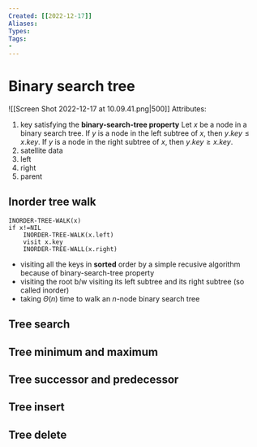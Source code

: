 ```yaml
---
Created: [[2022-12-17]]
Aliases: 
Types: 
Tags: 
- 
---
```

# Binary search tree
![[Screen Shot 2022-12-17 at 10.09.41.png|500]]
Attributes: 
1. key
   satisfying the **binary-search-tree property**
   Let $x$ be a node in a binary search tree. 
   If $y$ is a node in the left subtree of $x$, then $y.key\leq x.key$. 
   If $y$ is a node in the right subtree of $x$, then $y.key\geq x.key$. 
2. satellite data
3. left
4. right 
5. parent
## Inorder tree walk
```Pseudocode
INORDER-TREE-WALK(x)
if x!=NIL
	INORDER-TREE-WALK(x.left)
	visit x.key
	INORDER-TREE-WALL(x.right)
```
- visiting all the keys in **sorted** order by a simple recusive algorithm because of binary-search-tree property
- visiting the root b/w visiting its left subtree and its right subtree (so called inorder)
- taking $\Theta(n)$ time to walk an $n$-node binary search tree
## Tree search
## Tree minimum and maximum
## Tree successor and predecessor
## Tree insert
## Tree delete